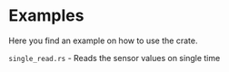 # Examples

Here you find an example on how to use the crate.

`single_read.rs` - Reads the sensor values on single time
